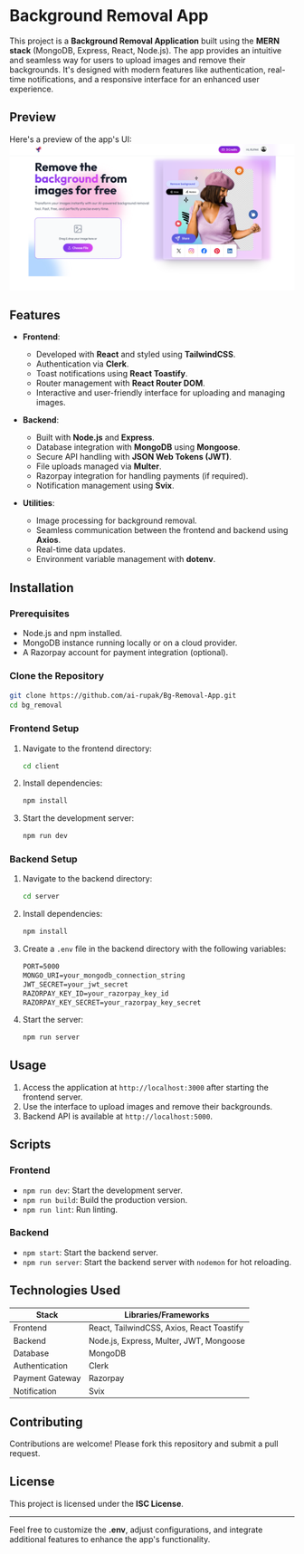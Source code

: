 # Background Removal App

This project is a **Background Removal Application** built using the **MERN stack** (MongoDB, Express, React, Node.js). The app provides an intuitive and seamless way for users to upload images and remove their backgrounds. It's designed with modern features like authentication, real-time notifications, and a responsive interface for an enhanced user experience.

## Preview
Here's a preview of the app's UI:
![Background Removal App](/bg_removal/public/bgapp.png)

## Features

- **Frontend**:
  - Developed with **React** and styled using **TailwindCSS**.
  - Authentication via **Clerk**.
  - Toast notifications using **React Toastify**.
  - Router management with **React Router DOM**.
  - Interactive and user-friendly interface for uploading and managing images.
  
- **Backend**:
  - Built with **Node.js** and **Express**.
  - Database integration with **MongoDB** using **Mongoose**.
  - Secure API handling with **JSON Web Tokens (JWT)**.
  - File uploads managed via **Multer**.
  - Razorpay integration for handling payments (if required).
  - Notification management using **Svix**.
  
- **Utilities**:
  - Image processing for background removal.
  - Seamless communication between the frontend and backend using **Axios**.
  - Real-time data updates.
  - Environment variable management with **dotenv**.

## Installation

### Prerequisites
- Node.js and npm installed.
- MongoDB instance running locally or on a cloud provider.
- A Razorpay account for payment integration (optional).

### Clone the Repository
```bash
git clone https://github.com/ai-rupak/Bg-Removal-App.git
cd bg_removal
```

### Frontend Setup
1. Navigate to the frontend directory:
   ```bash
   cd client
   ```
2. Install dependencies:
   ```bash
   npm install
   ```
3. Start the development server:
   ```bash
   npm run dev
   ```

### Backend Setup
1. Navigate to the backend directory:
   ```bash
   cd server
   ```
2. Install dependencies:
   ```bash
   npm install
   ```
3. Create a `.env` file in the backend directory with the following variables:
   ```env
   PORT=5000
   MONGO_URI=your_mongodb_connection_string
   JWT_SECRET=your_jwt_secret
   RAZORPAY_KEY_ID=your_razorpay_key_id
   RAZORPAY_KEY_SECRET=your_razorpay_key_secret
   ```
4. Start the server:
   ```bash
   npm run server
   ```

## Usage
1. Access the application at `http://localhost:3000` after starting the frontend server.
2. Use the interface to upload images and remove their backgrounds.
3. Backend API is available at `http://localhost:5000`.

## Scripts
### Frontend
- `npm run dev`: Start the development server.
- `npm run build`: Build the production version.
- `npm run lint`: Run linting.

### Backend
- `npm start`: Start the backend server.
- `npm run server`: Start the backend server with `nodemon` for hot reloading.

## Technologies Used

| Stack          | Libraries/Frameworks        |
|-----------------|-----------------------------|
| Frontend        | React, TailwindCSS, Axios, React Toastify |
| Backend         | Node.js, Express, Multer, JWT, Mongoose |
| Database        | MongoDB                     |
| Authentication  | Clerk                       |
| Payment Gateway | Razorpay                    |
| Notification    | Svix                        |

## Contributing
Contributions are welcome! Please fork this repository and submit a pull request.

## License
This project is licensed under the **ISC License**.

---

Feel free to customize the **.env**, adjust configurations, and integrate additional features to enhance the app's functionality.
